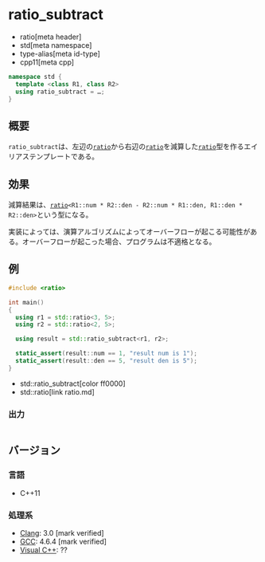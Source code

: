 # ratio_subtract
* ratio[meta header]
* std[meta namespace]
* type-alias[meta id-type]
* cpp11[meta cpp]

```cpp
namespace std {
  template <class R1, class R2>
  using ratio_subtract = …;
}
```

## 概要
`ratio_subtract`は、左辺の[`ratio`](ratio.md)から右辺の[`ratio`](ratio.md)を減算した[`ratio`](ratio.md)型を作るエイリアステンプレートである。


## 効果
減算結果は、[`ratio`](ratio.md)`<R1::num * R2::den - R2::num * R1::den, R1::den * R2::den>`という型になる。

実装によっては、演算アルゴリズムによってオーバーフローが起こる可能性がある。オーバーフローが起こった場合、プログラムは不適格となる。


## 例
```cpp example
#include <ratio>

int main()
{
  using r1 = std::ratio<3, 5>;
  using r2 = std::ratio<2, 5>;

  using result = std::ratio_subtract<r1, r2>;

  static_assert(result::num == 1, "result num is 1");
  static_assert(result::den == 5, "result den is 5");
}
```
* std::ratio_subtract[color ff0000]
* std::ratio[link ratio.md]

### 出力
```
```

## バージョン
### 言語
- C++11

### 処理系
- [Clang](/implementation.md#clang): 3.0 [mark verified]
- [GCC](/implementation.md#gcc): 4.6.4 [mark verified]
- [Visual C++](/implementation.md#visual_cpp): ??


